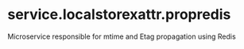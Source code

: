 # service.localstorexattr.propredis
Microservice responsible for mtime and Etag propagation using Redis
